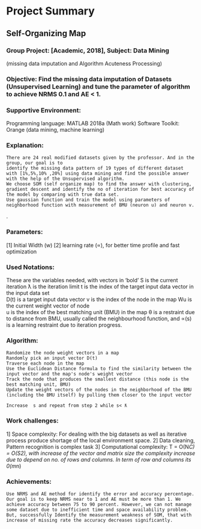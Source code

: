 
# Project Summary
## Self-Organizing Map                                                        
### Group Project: [Academic, 2018], Subject: Data Mining
 (missing data imputation and Algorithm Acuteness Processing)
### Objective: Find the missing data imputation of Datasets (Unsupervised Learning) and tune the parameter of algorithm to achieve NRMS 0.1 and AE < 1.
 
### Supportive Environment:

Programming language: MATLAB 2018a (Math work)
Software Toolkit: Orange (data mining, machine learning)
 
### Explanation: 
	There are 24 real modified datasets given by the professor. And in the group, our goal is to 
	identify the missing data pattern of 19 types of different dataset with [1%,5%,10% ,20%] using data mining and find the possible answer with the help of the Unsupervised algorithm.
	We choose SOM (self organize map) to find the answer with clustering, gradient descent and identify the no of iteration for best accuracy of the model by comparing with true data set.
	Use gaussian function and train the model using parameters of neighborhood function with measurement of BMU (neuron u) and neuron v.
. 
### Parameters:
[1] Initial Width (w)
[2] learning rate (∝), for better time profile and fast optimization 

### Used Notations:
These are the variables needed, with vectors in ‘bold’
	 S   is the current iteration
	ƛ is the iteration limit
	t is the index of the target input data vector in the input data set  
	D(t)  is a target input data vector
	 v is the index of the node in the map
	 Wu is the current weight vector of node  
	 u is the index of the best matching unit (BMU) in the map
	 θ is a restraint due to distance from BMU, usually called the neighbourhood function, and
	  ∝(s) is a learning restraint due to iteration progress.

### Algorithm:

	Randomize the node weight vectors in a map
	Randomly pick an input vector D(t)
	Traverse each node in the map
	Use the Euclidean Distance formula to find the similarity between the input vector and the map's node's weight vector
	Track the node that produces the smallest distance (this node is the best matching unit, BMU)
	Update the weight vectors of the nodes in the neighborhood of the BMU (including the BMU itself) by pulling them closer to the input vector
	  
	Increase  s and repeat from step 2 while s< ƛ



### Work challenges: 
1] Space complexity: For dealing with the big datasets as well as iterative process produce shortage of the local environment space.
2] Data cleaning, Pattern recognition is complex task
3] Computational complexity: T = O(N*C) = O(S2), with increase of the vector and matrix size the complexity increase due to depend on no. of rows and columns. In term of row and columns its 0(m*n)

### Achievements:
	Use NRMS and AE method for identify the error and accuracy percentage. Our goal is to keep NRMS near to 1 and AE must be more than 1. We achieve accuracy between 75 to 90 percent. However, we can not manage some dataset due to inefficient time and space availability problem. 
	But, successfully Identify the measurement weakness of SOM, that with increase of missing rate the accuracy decreases significantly. 
